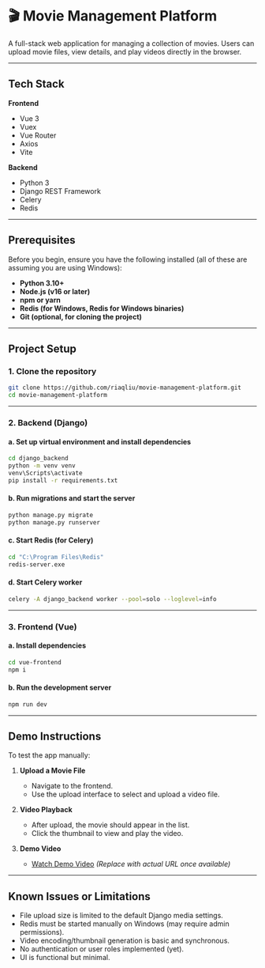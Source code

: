 # 🎬 Movie Management Platform

A full-stack web application for managing a collection of movies. Users can upload movie files, view details, and play videos directly in the browser.

---

## Tech Stack

**Frontend**

* Vue 3
* Vuex
* Vue Router
* Axios
* Vite

**Backend**

* Python 3
* Django REST Framework
* Celery
* Redis

---

## Prerequisites

Before you begin, ensure you have the following installed (all of these are assuming you are using Windows):

* **Python 3.10+**
* **Node.js (v16 or later)**
* **npm or yarn**
* **Redis (for Windows, Redis for Windows binaries)**
* **Git (optional, for cloning the project)**

---

## Project Setup

### 1. Clone the repository

```bash
git clone https://github.com/riaqliu/movie-management-platform.git
cd movie-management-platform
```

---

### 2. Backend (Django)

#### a. Set up virtual environment and install dependencies

```bash
cd django_backend
python -m venv venv
venv\Scripts\activate
pip install -r requirements.txt
```

#### b. Run migrations and start the server

```bash
python manage.py migrate
python manage.py runserver
```

#### c. Start Redis (for Celery)

```bash
cd "C:\Program Files\Redis"
redis-server.exe
```

#### d. Start Celery worker

```bash
celery -A django_backend worker --pool=solo --loglevel=info
```

---

### 3. Frontend (Vue)

#### a. Install dependencies

```bash
cd vue-frontend
npm i
```

#### b. Run the development server

```bash
npm run dev
```

---

## Demo Instructions

To test the app manually:

1. **Upload a Movie File**

   * Navigate to the frontend.
   * Use the upload interface to select and upload a video file.

2. **Video Playback**

   * After upload, the movie should appear in the list.
   * Click the thumbnail to view and play the video.

3. **Demo Video**

   * [Watch Demo Video](https://example.com/demo) *(Replace with actual URL once available)*

---

## Known Issues or Limitations

* File upload size is limited to the default Django media settings.
* Redis must be started manually on Windows (may require admin permissions).
* Video encoding/thumbnail generation is basic and synchronous.
* No authentication or user roles implemented (yet).
* UI is functional but minimal.
